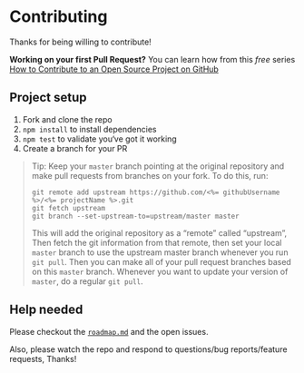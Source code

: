 # Contributing

Thanks for being willing to contribute!

**Working on your first Pull Request?** You can learn how from this *free* series
[How to Contribute to an Open Source Project on GitHub](https://egghead.io/series/how-to-contribute-to-an-open-source-project-on-github)

## Project setup

1.  Fork and clone the repo
2.  `npm install` to install dependencies
3.  `npm test` to validate you‘ve got it working
4.  Create a branch for your PR

> Tip: Keep your `master` branch pointing at the original repository and make pull requests from branches on your fork. To do this, run:
>
> ```
> git remote add upstream https://github.com/<%= githubUsername %>/<%= projectName %>.git
> git fetch upstream
> git branch --set-upstream-to=upstream/master master
> ```
>
> This will add the original repository as a “remote” called “upstream”, Then fetch the git information from that remote, then set your local `master` branch to use the upstream master branch whenever you run `git pull`. Then you can make all of your pull request branches based on this `master` branch. Whenever you want to update your version of `master`, do a regular `git pull`.

## Help needed

Please checkout the [`roadmap.md`](./other/roadmap.md) and the open issues.

Also, please watch the repo and respond to questions/bug reports/feature requests, Thanks!

